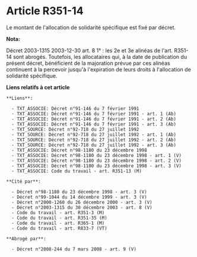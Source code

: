 # Article R351-14

Le montant de l'allocation de solidarité spécifique est fixé par décret.

**Nota:**

Décret 2003-1315 2003-12-30 art. 8 1° : les 2e et 3e alinéas de l'art. R351-14 sont abrogés. Toutefois, les allocataires qui,
à la date de publication du présent décret, bénéficient de la majoration prévue par ces alinéas continuent à la percevoir
jusqu'à l'expiration de leurs droits à l'allocation de solidarité spécifique.

**Liens relatifs à cet article**

	**Liens**:

	  - TXT_ASSOCIE: Décret n°91-146 du 7 février 1991
	  - TXT_ASSOCIE: Décret n°91-146 du 7 février 1991 - art. 1 (Ab)
	  - TXT_ASSOCIE: Décret n°91-146 du 7 février 1991 - art. 2 (Ab)
	  - TXT_ASSOCIE: Décret n°91-146 du 7 février 1991 - art. 3 (Ab)
	  - TXT_SOURCE: Décret n°92-718 du 27 juillet 1992
	  - TXT_SOURCE: Décret n°92-718 du 27 juillet 1992 - art. 1 (Ab)
	  - TXT_SOURCE: Décret n°92-718 du 27 juillet 1992 - art. 2 (Ab)
	  - TXT_SOURCE: Décret n°92-718 du 27 juillet 1992 - art. 3 (Ab)
	  - TXT_ASSOCIE: Décret n°98-1180 du 23 décembre 1998
	  - TXT_ASSOCIE: Décret n°98-1180 du 23 décembre 1998 - art. 1 (V)
	  - TXT_ASSOCIE: Décret n°98-1180 du 23 décembre 1998 - art. 2 (V)
	  - TXT_ASSOCIE: Décret n°98-1180 du 23 décembre 1998 - art. 3 (V)
	  - TXT_ASSOCIE: Code du travail - art. R351-13 (M)

	**Cité par**:

	  - Décret n°98-1180 du 23 décembre 1998 - art. 3 (V)
	  - Décret n°99-1044 du 14 décembre 1999 - art. 3 (V)
	  - Décret n°2000-1260 du 26 décembre 2000 - art. 3 (V)
	  - Décret n°2003-1315 du 30 décembre 2003 - art. 8 (V)
	  - Code du travail - art. R351-3 (M)
	  - Code du travail - art. R351-35 (M)
	  - Code du travail - art. R365-1 (M)
	  - Code du travail - art. R833-7 (VT)

	**Abrogé par**:

	  - Décret n°2008-244 du 7 mars 2008 - art. 9 (V)
